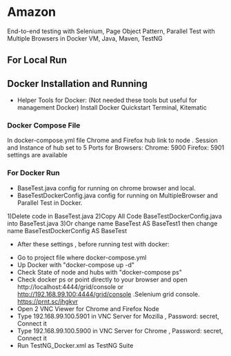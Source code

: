 # Amazon

End-to-end testing with Selenium, Page Object Pattern, Parallel Test with Multiple Browsers in Docker VM, Java, Maven, TestNG

## For Local Run

## Docker Installation and Running

* Helper Tools for Docker: (Not needed these tools but useful for management Docker)
Install Docker Quickstart Terminal, Kitematic

### Docker Compose File
In docker-compose.yml file
Chrome and Firefox hub link to node .
Session and Instance of hub set to 5
Ports for Browsers: Chrome: 5900 Firefox: 5901 settings are available

### For Docker Run

* BaseTest.java config for running on chrome browser and local. 
* BaseTestDockerConfig.java config for running on MultipleBrowser and Parallel Test in Docker. 

1)Delete code in BaseTest.java 
2)Copy All Code BaseTestDockerConfig.java into BaseTest.java 
3)Or change name BaseTest AS BaseTest1 then change name BaseTestDockerConfig AS BaseTest  
 
* After these settings , before running test with docker:

- Go to project file where docker-compose.yml
- Up Docker with "docker-compose up -d"
- Check State of node and hubs with "docker-compose ps"
- Check docker ps or point directly to your browser and open http://localhost:4444/grid/console or http://192.168.99.100:4444/grid/console .Selenium grid console.
https://prnt.sc/jhgkvr
- Open 2 VNC Viewer for Chrome and Firefox Node
- Type 192.168.99.100.5901 in VNC Server for Mozilla , Password: secret, Connect it
- Type 192.168.99.100.5900 in VNC Server for Chrome , Password: secret, Connect it 
- Run TestNG_Docker.xml as TestNG Suite 
